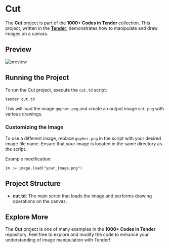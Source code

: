 # Cut

The **Cut** project is part of the **1000+ Codes in Tender** collection. This project, written in the [**Tender**](https://github.com/2dprototype/tender), demonstrates how to manipulate and draw images on a canvas.

## Preview

![preview](./cut.png)

## Running the Project

To run the Cut project, execute the `cut.td` script:

```bash
tender cut.td
```

This will load the image `gopher.png` and create an output image `out.png` with various drawings.

### Customizing the Image

To use a different image, replace `gopher.png` in the script with your desired image file name. Ensure that your image is located in the same directory as the script.

Example modification:

```tender
im := image.load("your_image.png")
```

## Project Structure

- **cut.td**: The main script that loads the image and performs drawing operations on the canvas.

## Explore More

The **Cut** project is one of many examples in the **1000+ Codes in Tender** repository. Feel free to explore and modify the code to enhance your understanding of image manipulation with Tender!
